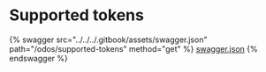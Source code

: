 # Supported tokens

{% swagger src="../../../.gitbook/assets/swagger.json" path="/odos/supported-tokens" method="get" %}
[swagger.json](../../../.gitbook/assets/swagger.json)
{% endswagger %}
